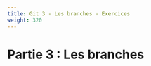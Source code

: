 ```yaml
---
title: Git 3 - Les branches - Exercices
weight: 320
---
```


<!-- Le faire sur Github ET gitlab ? -->

# Partie 3 : Les branches

<!-- Explore branches in: -->
<!-- https://github.com/spring-projects/spring-petclinic.git -->
<!-- https://github.com/miguelgrinberg/microblog -->

<!-- Git cherrypick du commit d'ajout de about dans TP2 -->
